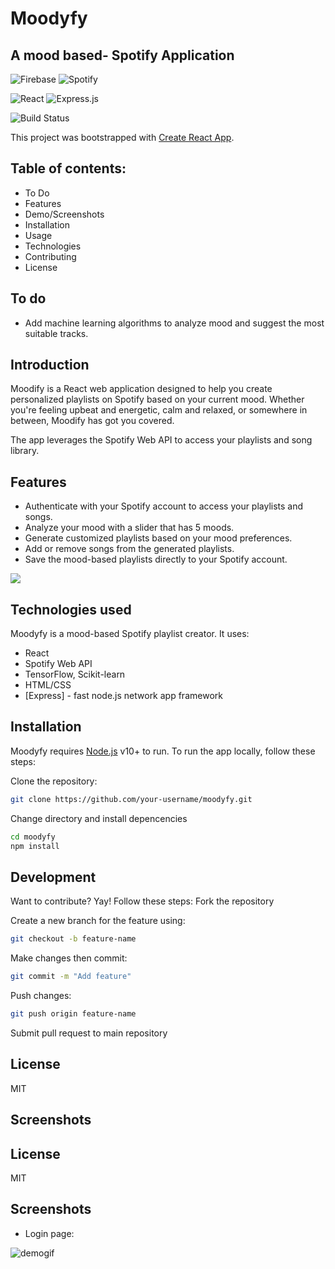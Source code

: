 # Moodyfy
## A mood based- Spotify Application

![Firebase](https://img.shields.io/badge/Firebase-039BE5?style=for-the-badge&logo=Firebase&logoColor=white) ![Spotify](https://img.shields.io/badge/Spotify-1ED760?style=for-the-badge&logo=spotify&logoColor=white)

![React](https://img.shields.io/badge/react-%2320232a.svg?style=for-the-badge&logo=react&logoColor=%2361DAFB) ![Express.js](https://img.shields.io/badge/express.js-%23404d59.svg?style=for-the-badge&logo=express&logoColor=%2361DAFB)

![Build Status]()

This project was bootstrapped with [Create React App](https://github.com/facebookincubator/create-react-app).

## Table of contents:
- To Do
- Features
- Demo/Screenshots
- Installation
- Usage
- Technologies
- Contributing
- License

## To do 
- Add machine learning algorithms to analyze mood and suggest the most suitable tracks.

## Introduction
Moodify is a React web application designed to help you create personalized playlists on Spotify based on your current mood. Whether you're feeling upbeat and energetic, calm and relaxed, or somewhere in between, Moodify has got you covered.

The app leverages the Spotify Web API to access your playlists and song library.

## Features
- Authenticate with your Spotify account to access your playlists and songs.
- Analyze your mood with a slider that has 5 moods.
- Generate customized playlists based on your mood preferences.
- Add or remove songs from the generated playlists.
- Save the mood-based playlists directly to your Spotify account.

![](gif) 
## Technologies used

Moodyfy is a mood-based Spotify playlist creator. It uses:

- React
- Spotify Web API
- TensorFlow, Scikit-learn
- HTML/CSS
- [Express] - fast node.js network app framework 



## Installation

Moodyfy requires [Node.js](https://nodejs.org/) v10+ to run. To run the app locally, follow these steps:


Clone the repository:
```sh
git clone https://github.com/your-username/moodyfy.git
```

Change directory and install depencencies

```sh
cd moodyfy
npm install
```


## Development

Want to contribute? Yay! Follow these steps:
Fork the repository

Create a new branch for the feature using:
```sh
git checkout -b feature-name
```

Make changes then commit:

```sh
git commit -m "Add feature"
```

Push changes:

```sh
git push origin feature-name
```

Submit pull request to main repository


## License

MIT
## Screenshots

## License

MIT
## Screenshots

- Login page:

![demogif](https://github.com/lyokoth/moodyfy/blob/master/src/images/screenshot%20login%20page.gif)